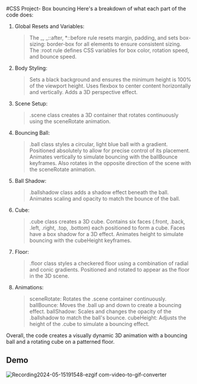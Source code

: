 #CSS Project- Box bouncing
Here's a breakdown of what each part of the code does:

1. Global Resets and Variables:

   > The _, _::after, \*::before rule resets margin, padding, and sets box-sizing: border-box for all elements to ensure consistent sizing.
   > The :root rule defines CSS variables for box color, rotation speed, and bounce speed.

2. Body Styling:
   
   > Sets a black background and ensures the minimum height is 100% of the viewport height.
   > Uses flexbox to center content horizontally and vertically.
   > Adds a 3D perspective effect.

3. Scene Setup:

   > .scene class creates a 3D container that rotates continuously using the sceneRotate animation.

4. Bouncing Ball:

   > .ball class styles a circular, light blue ball with a gradient.
   > Positioned absolutely to allow for precise control of its placement.
   > Animates vertically to simulate bouncing with the ballBounce keyframes.
   > Also rotates in the opposite direction of the scene with the sceneRotate animation.

5. Ball Shadow:

   > .ballshadow class adds a shadow effect beneath the ball.
   > Animates scaling and opacity to match the bounce of the ball.

6. Cube:

   > .cube class creates a 3D cube.
   > Contains six faces (.front, .back, .left, .right, .top, .bottom) each positioned to form a cube.
   > Faces have a box shadow for a 3D effect.
   > Animates height to simulate bouncing with the cubeHeight keyframes.

7. Floor:
   > .floor class styles a checkered floor using a combination of radial and conic gradients.
   > Positioned and rotated to appear as the floor in the 3D scene.

8. Animations:
   > sceneRotate: Rotates the .scene container continuously.
   > ballBounce: Moves the .ball up and down to create a bouncing effect.
   > ballShadow: Scales and changes the opacity of the .ballshadow to match the ball's bounce.
   > cubeHeight: Adjusts the height of the .cube to simulate a bouncing effect.
   
   

Overall, the code creates a visually dynamic 3D animation with a bouncing ball and a rotating cube on a patterned floor.

## Demo
![Recording2024-05-15191548-ezgif com-video-to-gif-converter](https://github.com/aakashjhav/BouncyBox/assets/68254095/bcf248e3-7c55-4358-b632-1c44bb0608c2)
